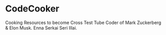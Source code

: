 # CodeCooker
Cooking Resources to become Cross Test Tube Coder of Mark Zuckerberg &amp; Elon Musk. Enna Serkai Seri Illai.
